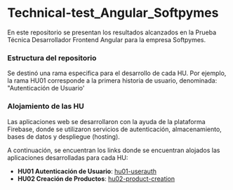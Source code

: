 # Technical-test_Angular_Softpymes

En este repositorio se presentan los resultados alcanzados en la Prueba Técnica Desarrollador Frontend Angular para la empresa Softpymes.

### Estructura del repositorio
Se destinó una rama especifica para el desarrollo de cada HU. Por ejemplo, la rama HU01 corresponde a la primera historia de usuario, denominada: "Autenticación de Usuario'

### Alojamiento de las HU
Las aplicaciones web se desarrollaron con la ayuda de la plataforma Firebase, donde se utilizaron servicios de autenticación, almacenamiento, bases de datos y despliegue (hosting).

A continuación, se encuentran los links donde se encuentran alojados las aplicaciones desarrolladas para cada HU:

- <b>HU01 Autenticación de Usuario</b>: [hu01-userauth](https://hu01-userauth.web.app/login)
- <b>HU02 Creación de Productos</b>: [hu02-product-creation](https://hu02-product-creation.web.app/)